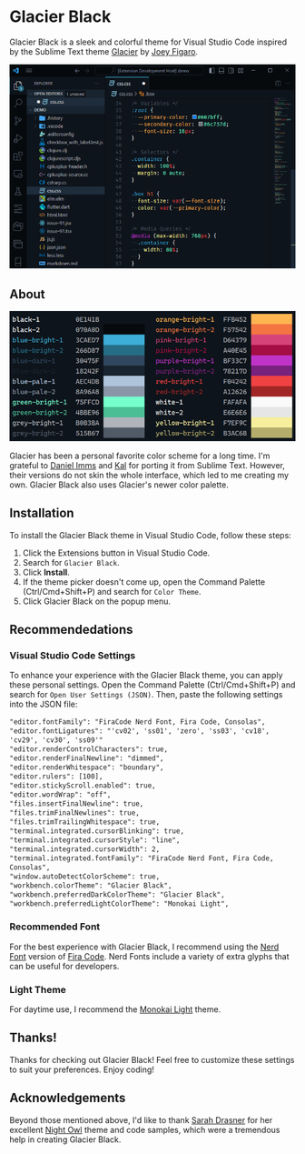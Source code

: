 # Glacier Black

Glacier Black is a sleek and colorful theme for Visual Studio Code inspired by the Sublime Text theme [Glacier](https://github.com/shovelandsandbox/glacier-theme) by [Joey Figaro](https://github.com/joeyfigaro).

![Glacier Black](images/screenshot.png)

## About

![Color Palette](images/color-palette.png)

Glacier has been a personal favorite color scheme for a long time. I'm grateful to [Daniel Imms](https://marketplace.visualstudio.com/items?itemName=Tyriar.theme-glacier) and [Kal](https://marketplace.visualstudio.com/items?itemName=Kal.theme-glacier) for porting it from Sublime Text. However, their versions do not skin the whole interface, which led to me creating my own. Glacier Black also uses Glacier's newer color palette.

## Installation

To install the Glacier Black theme in Visual Studio Code, follow these steps:

1.  Click the Extensions button in Visual Studio Code.
2.  Search for `Glacier Black`.
3.  Click **Install**.
4.  If the theme picker doesn't come up, open the Command Palette (Ctrl/Cmd+Shift+P) and search for `Color Theme`.
5.  Click Glacier Black on the popup menu.

## Recommendedations

### Visual Studio Code Settings

To enhance your experience with the Glacier Black theme, you can apply these personal settings. Open the Command Palette (Ctrl/Cmd+Shift+P) and search for `Open User Settings (JSON)`. Then, paste the following settings into the JSON file:

```
"editor.fontFamily": "FiraCode Nerd Font, Fira Code, Consolas",
"editor.fontLigatures": "'cv02', 'ss01', 'zero', 'ss03', 'cv18', 'cv29', 'cv30', 'ss09'"
"editor.renderControlCharacters": true,
"editor.renderFinalNewline": "dimmed",
"editor.renderWhitespace": "boundary",
"editor.rulers": [100],
"editor.stickyScroll.enabled": true,
"editor.wordWrap": "off",
"files.insertFinalNewline": true,
"files.trimFinalNewlines": true,
"files.trimTrailingWhitespace": true,
"terminal.integrated.cursorBlinking": true,
"terminal.integrated.cursorStyle": "line",
"terminal.integrated.cursorWidth": 2,
"terminal.integrated.fontFamily": "FiraCode Nerd Font, Fira Code, Consolas",
"window.autoDetectColorScheme": true,
"workbench.colorTheme": "Glacier Black",
"workbench.preferredDarkColorTheme": "Glacier Black",
"workbench.preferredLightColorTheme": "Monokai Light",
```

### Recommended Font
For the best experience with Glacier Black, I recommend using the [Nerd Font](https://github.com/ryanoasis/nerd-fonts) version of [Fira Code](https://github.com/tonsky/FiraCode). Nerd Fonts include a variety of extra glyphs that can be useful for developers.

### Light Theme
For daytime use, I recommend the [Monokai Light](https://marketplace.visualstudio.com/items?itemName=anoff.theme-monokai-light) theme.

## Thanks!
Thanks for checking out Glacier Black! Feel free to customize these settings to suit your preferences. Enjoy coding!

## Acknowledgements
Beyond those mentioned above, I'd like to thank [Sarah Drasner](https://github.com/sdras) for her excellent [Night Owl](https://github.com/sdras/night-owl-vscode-theme) theme and code samples, which were a tremendous help in creating Glacier Black.
